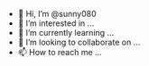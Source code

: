 - 👋 Hi, I’m @sunny080
- 👀 I’m interested in ...
- 🌱 I’m currently learning ...
- 💞️ I’m looking to collaborate on ...
- 📫 How to reach me ...

<!---
sunny080/sunny080 is a ✨ special ✨ repository because its `README.md` (this file) appears on your GitHub profile.
You can click the Preview link to take a look at your changes.
--->